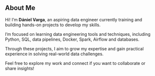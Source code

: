 ## About Me

Hi! I’m **Dániel Varga**, an aspiring data engineer currently training and building hands-on projects to develop my skills.

I’m focused on learning data engineering tools and techniques, including Python, SQL, data pipelines, Docker, Spark, Airflow and databases.

Through these projects, I aim to grow my expertise and gain practical experience in solving real-world data challenges.

Feel free to explore my work and connect if you want to collaborate or share insights!
